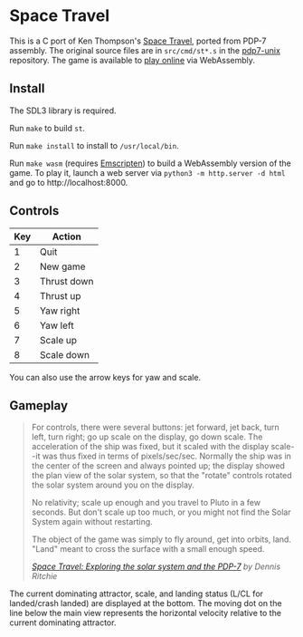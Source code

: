 # Space Travel

This is a C port of Ken Thompson's
[Space Travel](https://en.wikipedia.org/wiki/Space_Travel_\(video_game\)),
ported from PDP-7 assembly. The original source files are in `src/cmd/st*.s`
in the [pdp7-unix](https://github.com/DoctorWkt/pdp7-unix) repository. The game
is available to [play online](https://akr.am/st) via WebAssembly.

## Install

The SDL3 library is required.

Run `make` to build `st`.

Run `make install` to install to `/usr/local/bin`.

Run `make wasm` (requires [Emscripten](https://emscripten.org)) to build a
WebAssembly version of the game. To play it, launch a web server via
`python3 -m http.server -d html` and go to http://localhost:8000.

## Controls

| Key | Action       |
|-----|--------------|
| 1   | Quit         |
| 2   | New game     |
| 3   | Thrust down  |
| 4   | Thrust up    |
| 5   | Yaw right    |
| 6   | Yaw left     |
| 7   | Scale up     |
| 8   | Scale down   |

You can also use the arrow keys for yaw and scale.

## Gameplay

> For controls, there were several buttons: jet forward, jet back, turn left,
> turn right; go up scale on the display, go down scale. The acceleration of
> the ship was fixed, but it scaled with the display scale--it was thus fixed
> in terms of pixels/sec/sec. Normally the ship was in the center of the screen
> and always pointed up; the display showed the plan view of the solar system,
> so that the "rotate" controls rotated the solar system around you on the
> display.
>
> No relativity; scale up enough and you travel to Pluto in a few seconds. But
> don't scale up too much, or you might not find the Solar System again without
> restarting.
>
> The object of the game was simply to fly around, get into orbits, land.
> "Land" meant to cross the surface with a small enough speed.
>
> *[Space Travel: Exploring the solar system and the
> PDP-7](https://www.bell-labs.com/usr/dmr/www/spacetravel.html) by Dennis
> Ritchie*

The current dominating attractor, scale, and landing status (L/CL for
landed/crash landed) are displayed at the bottom. The moving dot on the line
below the main view represents the horizontal velocity relative to the current
dominating attractor.
